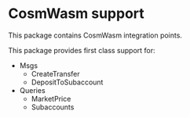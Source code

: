 # CosmWasm support

This package contains CosmWasm integration points.

This package provides first class support for:

- Msgs
  - CreateTransfer
  - DepositToSubaccount
- Queries
  - MarketPrice
  - Subaccounts
